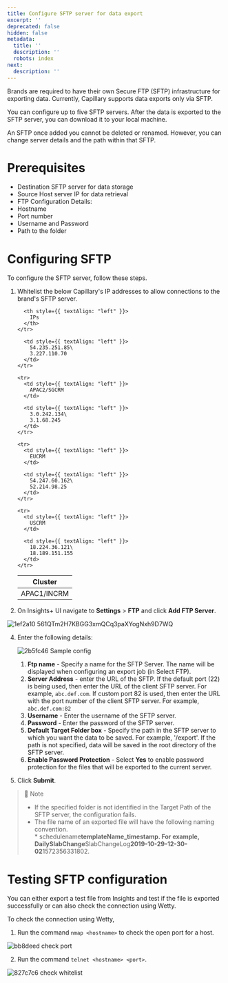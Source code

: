 ```yaml
---
title: Configure SFTP server for data export
excerpt: ''
deprecated: false
hidden: false
metadata:
  title: ''
  description: ''
  robots: index
next:
  description: ''
---
```

Brands are required to have their own Secure FTP (SFTP) infrastructure for exporting data. Currently, Capillary supports data exports only via SFTP.

You can configure up to five SFTP servers. After the data is exported to the SFTP server, you can download it to your local machine.

<Note title="Note">
An SFTP once added you cannot be deleted or renamed. However, you can change server details and the path within that SFTP.
</Note>

# Prerequisites

*   Destination SFTP server for data storage
*   Source Host server IP for data retrieval
*   FTP Configuration Details:
  *   Hostname
  *   Port number
  *   Username and Password
  *    Path to the folder

# Configuring SFTP

To configure the SFTP server, follow these steps.

1. Whitelist the below Capillary's IP addresses to allow connections to the brand's SFTP server.

   <Table align={["left","left"]}>
     <thead>
       <tr>
         <th style={{ textAlign: "left" }}>
           Cluster
         </th>

         <th style={{ textAlign: "left" }}>
           IPs
         </th>
       </tr>
     </thead>

     <tbody>
       <tr>
         <td style={{ textAlign: "left" }}>
           APAC1/INCRM
         </td>

         <td style={{ textAlign: "left" }}>
           54.235.251.85\
           3.227.110.70
         </td>
       </tr>

       <tr>
         <td style={{ textAlign: "left" }}>
           APAC2/SGCRM
         </td>

         <td style={{ textAlign: "left" }}>
           3.0.242.134\
           3.1.68.245
         </td>
       </tr>

       <tr>
         <td style={{ textAlign: "left" }}>
           EUCRM
         </td>

         <td style={{ textAlign: "left" }}>
           54.247.60.162\
           52.214.98.25
         </td>
       </tr>

       <tr>
         <td style={{ textAlign: "left" }}>
           USCRM
         </td>

         <td style={{ textAlign: "left" }}>
           18.224.36.121\
           18.189.151.155
         </td>
       </tr>
     </tbody>
   </Table>
2. On Insights+ UI navigate to **Settings** > **FTP** and click **Add FTP Server**.

![1ef2a10 561QTm2H7KBGG3xmQCq3paXYogNxh9D7WQ](https://files.readme.io/1ef2a10-561QTm2H7KBGG3xmQCq3paXYogNxh9D7WQ.png)

4. Enter the following details:

   ![2b5fc46 Sample config](https://files.readme.io/2b5fc46-Sample_config.png)

   1. **Ftp name** - Specify a name for the SFTP Server. The name will be displayed when configuring an export job (in Select FTP).
   2. **Server Address** - enter the URL of the SFTP. If the default port (22) is being used, then enter the URL of the client SFTP server. For example, `abc.def.com`.  If custom port 82 is used, then enter the URL with the port number of the client SFTP server.  For example, `abc.def.com:82` 
   3. **Username** - Enter the username of the SFTP server.
   4. **Password** - Enter the password of the SFTP server.
   5. **Default Target Folder box** - Specify the path in the SFTP server to which you want the data to be saved. For example, '/export'. If the path is not specified, data will be saved in the root directory of the SFTP server.
   6. **Enable Password Protection**  - Select **Yes** to enable password protection for the files that will be exported to the current server.

5. Click **Submit**.

> 🚧 Note
>
> * If the specified folder is not identified in the Target Path of the SFTP server, the configuration fails.
> * The file name of an exported file will have the following naming convention.\
>        \* schedulename**templateName\_timestamp. For example, DailySlabChange**SlabChangeLog**2019-10-29-12-30-02**1572356331802.

# Testing SFTP configuration

You can either export a test file from Insights and test if the file is exported successfully or can also check the connection using Wetty.

To check the connection using Wetty,

1. Run the command `nmap <hostname>` to check the open port for a host.

![bb8deed check port](https://files.readme.io/bb8deed-check_port.png)

2. Run the command `telnet <hostname> <port>`.

![827c7c6 check whitelist](https://files.readme.io/827c7c6-check_whitelist.png)
